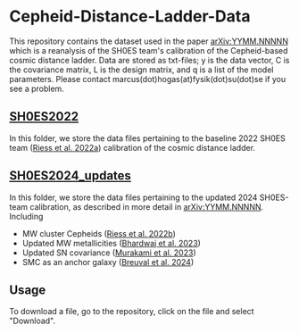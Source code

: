 # Cepheid-Distance-Ladder-Data
This repository contains the dataset used in the paper [arXiv:YYMM.NNNNN](link-to-paper) which is a reanalysis of the SH0ES team's calibration of the Cepheid-based cosmic distance ladder. Data are stored as txt-files; y is the data vector, C is the covariance matrix, L is the design matrix, and q is a list of the model parameters. Please contact marcus(dot)hogas(at)fysik(dot)su(dot)se if you see a problem.

## [SH0ES2022](SH0ES2022/)
In this folder, we store the data files pertaining to the baseline 2022 SH0ES team ([Riess et al. 2022a](https://iopscience.iop.org/article/10.3847/2041-8213/ac5c5b)) calibration of the cosmic distance ladder.

## [SH0ES2024_updates](SH0ES2024_updates)
In this folder, we store the data files pertaining to the updated 2024 SH0ES-team calibration, as described in more detail in [arXiv:YYMM.NNNNN](link-to-paper). Including
- MW cluster Cepheids ([Riess et al. 2022b](https://iopscience.iop.org/article/10.3847/1538-4357/ac8f24))
- Updated MW metallicities ([Bhardwaj et al. 2023](https://iopscience.iop.org/article/10.3847/2041-8213/acf710))
- Updated SN covariance ([Murakami et al. 2023](https://iopscience.iop.org/article/10.1088/1475-7516/2023/11/046))
- SMC as an anchor galaxy ([Breuval et al. 2024](https://iopscience.iop.org/article/10.3847/1538-4357/ad630e))

## Usage
To download a file, go to the repository, click on the file and select "Download".
